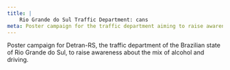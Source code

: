 ```yaml
---
title: |
    Rio Grande do Sul Traffic Department: cans
meta: Poster campaign for the traffic department aiming to raise awareness about alcohol use.
---
```

Poster campaign for Detran-RS, the traffic department of the Brazilian state of Rio Grande do Sul, to raise awareness about the mix of alcohol and driving.
